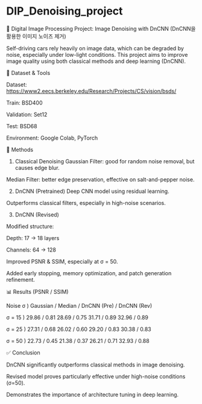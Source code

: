 # DIP_Denoising_project
🧠 Digital Image Processing Project: Image Denoising with DnCNN (DnCNN을 활용한 이미지 노이즈 제거)

Self-driving cars rely heavily on image data, which can be degraded by noise, especially under low-light conditions. 
This project aims to improve image quality using both classical methods and deep learning (DnCNN).


📁 Dataset & Tools

Dataset:
https://www2.eecs.berkeley.edu/Research/Projects/CS/vision/bsds/

Train: BSD400

Validation: Set12

Test: BSD68

Environment: Google Colab, PyTorch

🔧 Methods

1. Classical Denoising
Gaussian Filter: good for random noise removal, but causes edge blur.

Median Filter: better edge preservation, effective on salt-and-pepper noise.

2. DnCNN (Pretrained)
Deep CNN model using residual learning.

Outperforms classical filters, especially in high-noise scenarios.

3. DnCNN (Revised)
   
Modified structure:

Depth: 17 → 18 layers

Channels: 64 → 128

Improved PSNR & SSIM, especially at σ = 50.

Added early stopping, memory optimization, and patch generation refinement.

📊 Results (PSNR / SSIM)

Noise σ )	Gaussian / Median	/ DnCNN (Pre)	/ DnCNN (Rev)

σ = 15 )	29.86 / 0.81	28.69 / 0.75	31.71 / 0.89	32.96 / 0.89

σ = 25 )	27.31 / 0.68	26.02 / 0.60	29.20 / 0.83	30.38 / 0.83

σ = 50 )	22.73 / 0.45	21.38 / 0.37	26.21 / 0.71	32.93 / 0.88

✅ Conclusion

DnCNN significantly outperforms classical methods in image denoising.

Revised model proves particularly effective under high-noise conditions (σ=50).

Demonstrates the importance of architecture tuning in deep learning.


